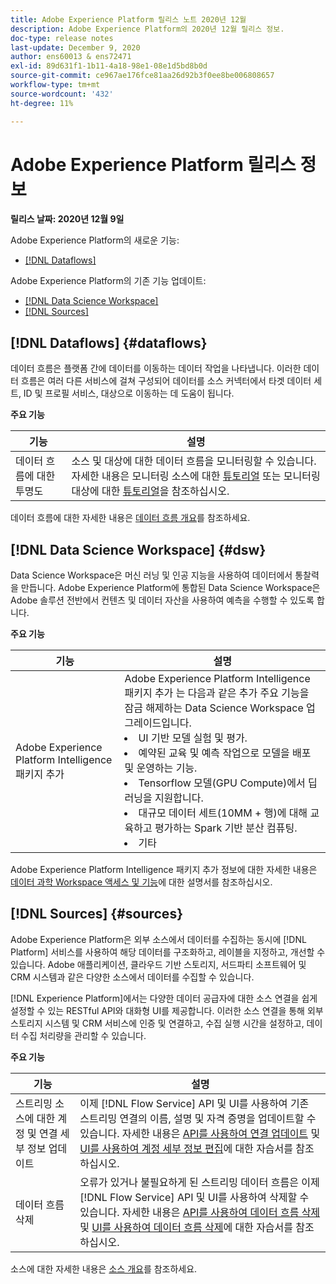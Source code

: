 ```yaml
---
title: Adobe Experience Platform 릴리스 노트 2020년 12월
description: Adobe Experience Platform의 2020년 12월 릴리스 정보.
doc-type: release notes
last-update: December 9, 2020
author: ens60013 & ens72471
exl-id: 89d631f1-1b11-4a18-98e1-08e1d5bd8b0d
source-git-commit: ce967ae176fce81aa26d92b3f0ee8be006808657
workflow-type: tm+mt
source-wordcount: '432'
ht-degree: 11%

---
```


# Adobe Experience Platform 릴리스 정보

**릴리스 날짜: 2020년 12월 9일**

Adobe Experience Platform의 새로운 기능:

- [[!DNL Dataflows]](#dataflows)

Adobe Experience Platform의 기존 기능 업데이트:

- [[!DNL Data Science Workspace]](#dsw)
- [[!DNL Sources]](#sources)

## [!DNL Dataflows] {#dataflows}

데이터 흐름은 플랫폼 간에 데이터를 이동하는 데이터 작업을 나타냅니다. 이러한 데이터 흐름은 여러 다른 서비스에 걸쳐 구성되어 데이터를 소스 커넥터에서 타겟 데이터 세트, ID 및 프로필 서비스, 대상으로 이동하는 데 도움이 됩니다.

**주요 기능**

| 기능 | 설명 |
| ------- | ----------- |
| 데이터 흐름에 대한 투명도 | 소스 및 대상에 대한 데이터 흐름을 모니터링할 수 있습니다. 자세한 내용은 모니터링 소스에 대한 [튜토리얼](../../dataflows/ui/monitor-sources.md) 또는 모니터링 대상에 대한 [튜토리얼](../../dataflows/ui/monitor-destinations.md)을 참조하십시오. |

데이터 흐름에 대한 자세한 내용은 [데이터 흐름 개요](../../dataflows/home.md)를 참조하세요.

## [!DNL Data Science Workspace] {#dsw}

Data Science Workspace은 머신 러닝 및 인공 지능을 사용하여 데이터에서 통찰력을 만듭니다. Adobe Experience Platform에 통합된 Data Science Workspace은 Adobe 솔루션 전반에서 컨텐츠 및 데이터 자산을 사용하여 예측을 수행할 수 있도록 합니다.

**주요 기능**

| 기능 | 설명 |
| --- | ---|
| Adobe Experience Platform Intelligence 패키지 추가 | Adobe Experience Platform Intelligence 패키지 추가 는 다음과 같은 추가 주요 기능을 잠금 해제하는 Data Science Workspace 업그레이드입니다. <li> UI 기반 모델 실험 및 평가.</li><li> 예약된 교육 및 예측 작업으로 모델을 배포 및 운영하는 기능.</li><li> Tensorflow 모델(GPU Compute)에서 딥 러닝을 지원합니다.</li><li> 대규모 데이터 세트(10MM + 행)에 대해 교육하고 평가하는 Spark 기반 분산 컴퓨팅.</li><li>기타</li> |

Adobe Experience Platform Intelligence 패키지 추가 정보에 대한 자세한 내용은 [데이터 과학 Workspace 액세스 및 기능](../../data-science-workspace/access-features-dsw.md)에 대한 설명서를 참조하십시오.

## [!DNL Sources] {#sources}

Adobe Experience Platform은 외부 소스에서 데이터를 수집하는 동시에 [!DNL Platform] 서비스를 사용하여 해당 데이터를 구조화하고, 레이블을 지정하고, 개선할 수 있습니다. Adobe 애플리케이션, 클라우드 기반 스토리지, 서드파티 소프트웨어 및 CRM 시스템과 같은 다양한 소스에서 데이터를 수집할 수 있습니다.

[!DNL Experience Platform]에서는 다양한 데이터 공급자에 대한 소스 연결을 쉽게 설정할 수 있는 RESTful API와 대화형 UI를 제공합니다. 이러한 소스 연결을 통해 외부 스토리지 시스템 및 CRM 서비스에 인증 및 연결하고, 수집 실행 시간을 설정하고, 데이터 수집 처리량을 관리할 수 있습니다.

**주요 기능**

| 기능 | 설명 |
| ------- | ----------- |
| 스트리밍 소스에 대한 계정 및 연결 세부 정보 업데이트 | 이제 [!DNL Flow Service] API 및 UI를 사용하여 기존 스트리밍 연결의 이름, 설명 및 자격 증명을 업데이트할 수 있습니다. 자세한 내용은 [API를 사용하여 연결 업데이트](../../sources/tutorials/api/update.md) 및 [UI를 사용하여 계정 세부 정보 편집](../../sources/tutorials/ui/monitor.md)에 대한 자습서를 참조하십시오. |
| 데이터 흐름 삭제 | 오류가 있거나 불필요하게 된 스트리밍 데이터 흐름은 이제 [!DNL Flow Service] API 및 UI를 사용하여 삭제할 수 있습니다. 자세한 내용은 [API를 사용하여 데이터 흐름 삭제](../../sources/tutorials/api/delete-dataflows.md) 및 [UI를 사용하여 데이터 흐름 삭제](../../sources/tutorials/ui/delete.md)에 대한 자습서를 참조하십시오. |

소스에 대한 자세한 내용은 [소스 개요](../../sources/home.md)를 참조하세요.
